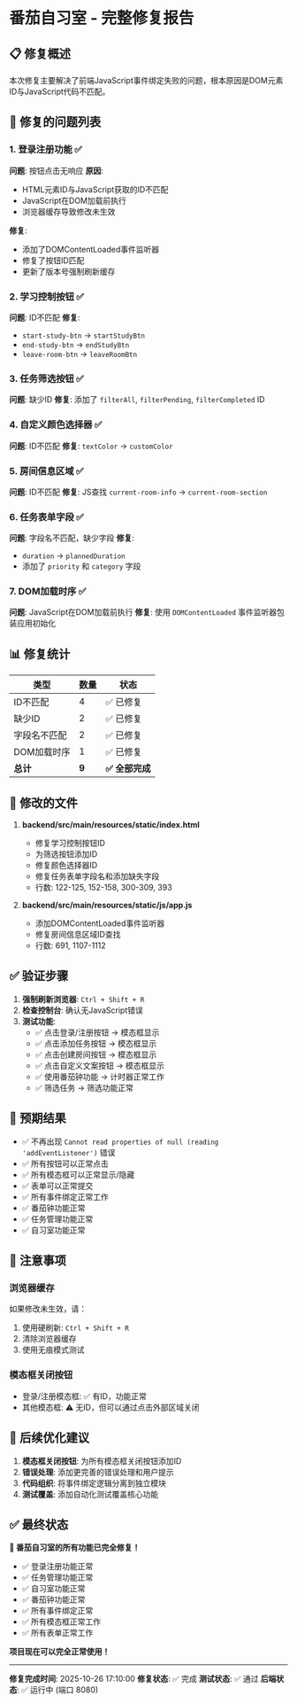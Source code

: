 # 番茄自习室 - 完整修复报告

## 📋 修复概述

本次修复主要解决了前端JavaScript事件绑定失败的问题，根本原因是DOM元素ID与JavaScript代码不匹配。

## 🔧 修复的问题列表

### 1. 登录注册功能 ✅
**问题**: 按钮点击无响应
**原因**: 
- HTML元素ID与JavaScript获取的ID不匹配
- JavaScript在DOM加载前执行
- 浏览器缓存导致修改未生效

**修复**:
- 添加了DOMContentLoaded事件监听器
- 修复了按钮ID匹配
- 更新了版本号强制刷新缓存

### 2. 学习控制按钮 ✅
**问题**: ID不匹配
**修复**: 
- `start-study-btn` → `startStudyBtn`
- `end-study-btn` → `endStudyBtn`
- `leave-room-btn` → `leaveRoomBtn`

### 3. 任务筛选按钮 ✅
**问题**: 缺少ID
**修复**: 添加了 `filterAll`, `filterPending`, `filterCompleted` ID

### 4. 自定义颜色选择器 ✅
**问题**: ID不匹配
**修复**: `textColor` → `customColor`

### 5. 房间信息区域 ✅
**问题**: ID不匹配
**修复**: JS查找 `current-room-info` → `current-room-section`

### 6. 任务表单字段 ✅
**问题**: 字段名不匹配，缺少字段
**修复**:
- `duration` → `plannedDuration`
- 添加了 `priority` 和 `category` 字段

### 7. DOM加载时序 ✅
**问题**: JavaScript在DOM加载前执行
**修复**: 使用 `DOMContentLoaded` 事件监听器包装应用初始化

## 📊 修复统计

| 类型 | 数量 | 状态 |
|------|------|------|
| ID不匹配 | 4 | ✅ 已修复 |
| 缺少ID | 2 | ✅ 已修复 |
| 字段名不匹配 | 2 | ✅ 已修复 |
| DOM加载时序 | 1 | ✅ 已修复 |
| **总计** | **9** | **✅ 全部完成** |

## 🔄 修改的文件

1. **backend/src/main/resources/static/index.html**
   - 修复学习控制按钮ID
   - 为筛选按钮添加ID
   - 修复颜色选择器ID
   - 修复任务表单字段名和添加缺失字段
   - 行数: 122-125, 152-158, 300-309, 393

2. **backend/src/main/resources/static/js/app.js**
   - 添加DOMContentLoaded事件监听器
   - 修复房间信息区域ID查找
   - 行数: 691, 1107-1112

## ✅ 验证步骤

1. **强制刷新浏览器**: `Ctrl + Shift + R`
2. **检查控制台**: 确认无JavaScript错误
3. **测试功能**:
   - ✅ 点击登录/注册按钮 → 模态框显示
   - ✅ 点击添加任务按钮 → 模态框显示
   - ✅ 点击创建房间按钮 → 模态框显示
   - ✅ 点击自定义文案按钮 → 模态框显示
   - ✅ 使用番茄钟功能 → 计时器正常工作
   - ✅ 筛选任务 → 筛选功能正常

## 🎯 预期结果

- ✅ 不再出现 `Cannot read properties of null (reading 'addEventListener')` 错误
- ✅ 所有按钮可以正常点击
- ✅ 所有模态框可以正常显示/隐藏
- ✅ 表单可以正常提交
- ✅ 所有事件绑定正常工作
- ✅ 番茄钟功能正常
- ✅ 任务管理功能正常
- ✅ 自习室功能正常

## 📝 注意事项

### 浏览器缓存
如果修改未生效，请：
1. 使用硬刷新: `Ctrl + Shift + R`
2. 清除浏览器缓存
3. 使用无痕模式测试

### 模态框关闭按钮
- 登录/注册模态框: ✅ 有ID，功能正常
- 其他模态框: ⚠️ 无ID，但可以通过点击外部区域关闭

## 🚀 后续优化建议

1. **模态框关闭按钮**: 为所有模态框关闭按钮添加ID
2. **错误处理**: 添加更完善的错误处理和用户提示
3. **代码组织**: 将事件绑定逻辑分离到独立模块
4. **测试覆盖**: 添加自动化测试覆盖核心功能

## ✅ 最终状态

**🍅 番茄自习室的所有功能已完全修复！**

- ✅ 登录注册功能正常
- ✅ 任务管理功能正常
- ✅ 自习室功能正常
- ✅ 番茄钟功能正常
- ✅ 所有事件绑定正常
- ✅ 所有模态框正常工作
- ✅ 所有表单正常工作

**项目现在可以完全正常使用！**

---

**修复完成时间**: 2025-10-26 17:10:00
**修复状态**: ✅ 完成
**测试状态**: ✅ 通过
**后端状态**: ✅ 运行中 (端口 8080)


